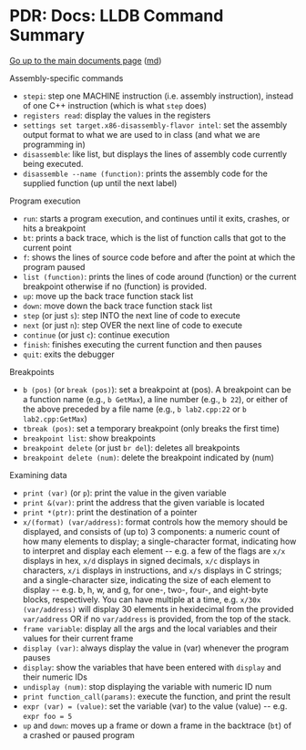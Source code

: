 PDR: Docs: LLDB Command Summary
==============================

[Go up to the main documents page](index.html) ([md](index.md))

Assembly-specific commands

- `stepi`: step one MACHINE instruction (i.e. assembly instruction), instead of one C++ instruction (which is what `step` does)
- `registers read`: display the values in the registers
- `settings set target.x86-disassembly-flavor intel`: set the assembly output format to what we are used to in class (and what we are programming in)
- `disassemble`: like list, but displays the lines of assembly code currently being executed.
- `disassemble --name (function)`: prints the assembly code for the supplied function (up until the next label)

Program execution

- `run`: starts a program execution, and continues until it exits, crashes, or hits a breakpoint
- `bt`: prints a back trace, which is the list of function calls that got to the current point
- `f`: shows the lines of source code before and after the point at which the program paused
- `list (function)`: prints the lines of code around (function) or the current breakpoint otherwise if no (function) is provided.
- `up`: move up the back trace function stack list
- `down`: move down the back trace function stack list
- `step` (or just `s`): step INTO the next line of code to execute
- `next` (or just `n`): step OVER the next line of code to execute
- `continue` (or just `c`): continue execution
- `finish`: finishes executing the current function and then pauses
- `quit`: exits the debugger

Breakpoints

- `b (pos)` (or `break (pos)`): set a breakpoint at (pos).  A breakpoint can be a function name (e.g., `b GetMax`), a line number (e.g., `b 22`), or either of the above preceded by a file name (e.g., `b lab2.cpp:22` or `b lab2.cpp:GetMax`)
- `tbreak (pos)`: set a temporary breakpoint (only breaks the first time)
- `breakpoint list`: show breakpoints
- `breakpoint delete` (or just `br del`): deletes all breakpoints
- `breakpoint delete (num)`: delete the breakpoint indicated by (num)

Examining data

- `print (var)` (or `p`): print the value in the given variable
- `print &(var)`: print the address that the given variable is located
- `print *(ptr)`: print the destination of a pointer
- `x/(format) (var/address)`: format controls how the memory should be displayed, and consists of (up to) 3 components: a numeric count of how many elements to display; a single-character format, indicating how to interpret and display each element -- e.g. a few of the flags are `x/x` displays in hex, `x/d` displays in signed decimals, `x/c` displays in characters, `x/i` displays in instructions, and `x/s` displays in C strings; and a single-character size, indicating the size of each element to display -- e.g. b, h, w, and g, for one-, two-, four-, and eight-byte blocks, respectively. You can have multiple at a time, e.g. `x/30x (var/address)` will display 30 elements in hexidecimal from the provided `var/address` OR if no `var/address` is provided, from the top of the stack.
- `frame variable`: display all the args and the local variables and their values for their current frame
- `display (var)`: always display the value in (var) whenever the program pauses
- `display`: show the variables that have been entered with `display` and their numeric IDs
- `undisplay (num)`: stop displaying the variable with numeric ID num
- `print function_call(params)`: execute the function, and print the result
- `expr (var) = (value)`: set the variable (var) to the value (value) -- e.g. `expr foo = 5`
- `up` and `down`: moves up a frame or down a frame in the backtrace (`bt`) of a crashed or paused program
